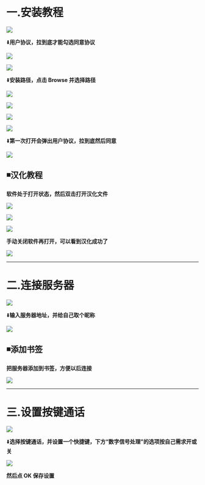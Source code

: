 # 一.安装教程

![](https://s2.loli.net/2024/03/31/AOvqCJLnHarwKxm.png)

⬇️**用户协议，拉到底才能勾选同意协议**  

![](https://s2.loli.net/2024/03/31/3O7Unc6FafBkvKP.png)

![](https://s2.loli.net/2024/03/31/uwt6WgMcvZoh3ps.png)

⬇️**安装路径，点击 Browse 并选择路径**  

![](https://s2.loli.net/2024/03/31/uBdPyASjgQtiw3N.png)

![](https://s2.loli.net/2024/03/31/qYSAUDxBwKrXF6n.png)

![](https://s2.loli.net/2024/03/31/6Q8Zw4hYrCvt1pW.png)

![](https://s2.loli.net/2024/03/31/ngjNQH1EdPAswoB.png)


⬇️**第一次打开会弹出用户协议，拉到底然后同意**  

![](https://s2.loli.net/2024/03/31/FypmXrhzclOwo7J.png)



## ◾汉化教程

**软件处于打开状态，然后双击打开汉化文件**  

![](https://s2.loli.net/2024/03/31/mUNIPQX4fiHt75g.png)

![](https://s2.loli.net/2024/03/31/ZIaMNHWoOTFwlzB.png)

![](https://s2.loli.net/2024/03/31/k26DAMoCfi3GLsB.png)

**手动关闭软件再打开，可以看到汉化成功了**  

![](https://s2.loli.net/2024/03/31/AnfLwpXc8sZ2H97.png)



---



# 二.连接服务器

![](https://s2.loli.net/2024/03/31/lbqjKsLdSVOXp12.png)

⬇️**输入服务器地址，并给自己取个昵称**  

![](https://s2.loli.net/2024/03/31/xB8r4Zoqub12mna.png)



## ◾添加书签

**把服务器添加到书签，方便以后连接**  

![](https://s2.loli.net/2024/03/31/tW4YikfPMKSbFQI.png)



---



# 三.设置按键通话

![](https://s2.loli.net/2024/03/31/oMbJlWGViXaORNt.png)

⬇️**选择按键通话，并设置一个快捷键，下方“数字信号处理”的选项按自己需求开或关**  

![](https://s2.loli.net/2024/03/31/lLD3qC6YXWGpyJu.png)

**然后点 OK 保存设置**  